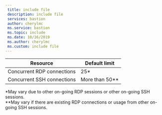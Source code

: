 ```yaml
---
 title: include file
 description: include file
 services: bastion
 author: cherylmc
 ms.service: bastion
 ms.topic: include
 ms.date: 10/16/2019
 ms.author: cherylmc
 ms.custom: include file
---
```


| Resource | Default limit |
| --- | --- |
| Concurrent RDP connections |25* |
| Concurrent SSH connections |More than 50** |

*May vary due to other on-going RDP sessions or other on-going SSH sessions.<br>
**May vary if there are existing RDP connections or usage from other on-going SSH sessions.